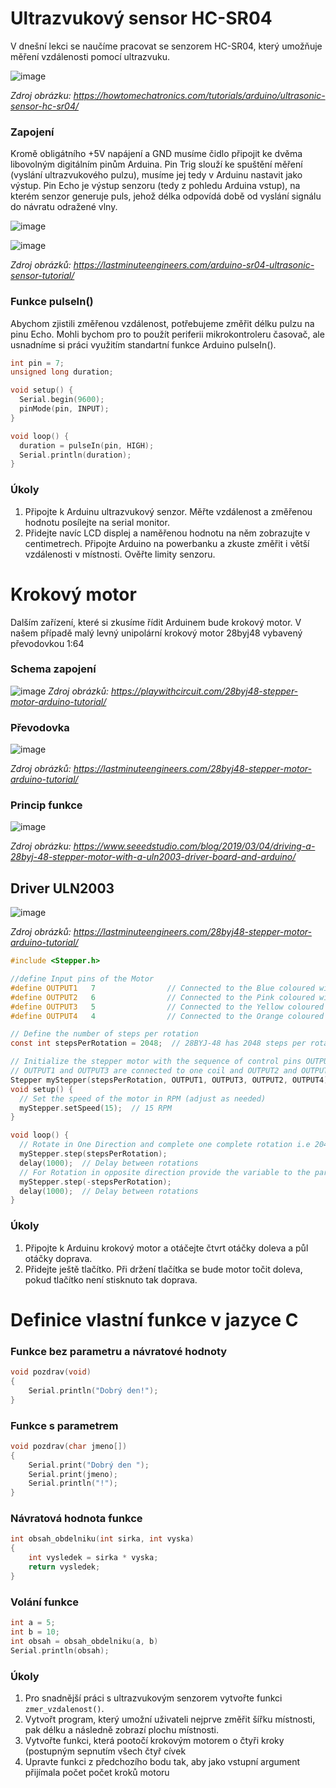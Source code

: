 # Ultrazvukový sensor HC-SR04
V dnešní lekci se naučíme pracovat se senzorem HC-SR04, který umožňuje měření vzdálenosti pomocí ultrazvuku. 

![image](https://github.com/user-attachments/assets/b9491ccf-c2ee-4d43-abfb-c589ddbb5567)

*Zdroj obrázku: https://howtomechatronics.com/tutorials/arduino/ultrasonic-sensor-hc-sr04/*

### Zapojení
Kromě obligátního +5V napájení a GND musíme čidlo připojit ke dvěma libovolným digitálním pinům Arduina. Pin Trig slouží ke spuštění měření (vyslání ultrazvukového pulzu), musíme jej tedy v Arduinu nastavit jako výstup. Pin Echo je výstup senzoru (tedy z pohledu Arduina vstup), na kterém senzor generuje puls, jehož délka odpovídá době od vyslání signálu do návratu odražené vlny.

![image](https://github.com/user-attachments/assets/97bf9bf2-9d66-4816-bda1-f13b5380f0e9)

![image](https://lastminuteengineers.com/wp-content/uploads/arduino/HC-SR04-Ultrasonic-Sensor-Working-Echo-reflected-from-Obstacle.gif)

*Zdroj obrázků: https://lastminuteengineers.com/arduino-sr04-ultrasonic-sensor-tutorial/*

### Funkce pulseIn()
Abychom zjistili změřenou vzdálenost, potřebujeme změřit délku pulzu na pinu Echo. Mohli bychom pro to použít periferii mikrokontroleru časovač, ale usnadníme si práci využitím standartní funkce Arduino pulseIn().

```c
int pin = 7;
unsigned long duration;

void setup() {
  Serial.begin(9600);
  pinMode(pin, INPUT);
}

void loop() {
  duration = pulseIn(pin, HIGH);
  Serial.println(duration);
}
```

### Úkoly
1. Připojte k Arduinu ultrazvukový senzor. Měřte vzdálenost a změřenou hodnotu posílejte na serial monitor.
2. Přidejte navíc LCD displej a naměřenou hodnotu na něm zobrazujte v centimetrech. Připojte Arduino na powerbanku a zkuste změřit i větší vzdálenosti v místnosti. Ověřte limity senzoru.

# Krokový motor
Dalším zařízení, které si zkusíme řídit Arduinem bude krokový motor. V našem případě malý levný unipolární krokový motor 28byj48 vybavený převodovkou 1:64

### Schema zapojení
![image](https://github.com/user-attachments/assets/236626cf-0e17-4728-8f1b-6cb44cc3b303)
*Zdroj obrázků: https://playwithcircuit.com/28byj48-stepper-motor-arduino-tutorial/*

### Převodovka
![image](https://github.com/user-attachments/assets/92a783b5-af06-4c82-855d-a072e3054543)

*Zdroj obrázků: https://lastminuteengineers.com/28byj48-stepper-motor-arduino-tutorial/*

### Princip funkce
![image](https://blog.seeedstudio.com/wp-content/uploads/2019/03/StepperMotorgif.gif)

*Zdroj obrázku: https://www.seeedstudio.com/blog/2019/03/04/driving-a-28byj-48-stepper-motor-with-a-uln2003-driver-board-and-arduino/*

## Driver ULN2003 

![image](https://github.com/user-attachments/assets/ae61c638-8816-4a27-8a5a-bcce41df2f18)

*Zdroj obrázků: https://lastminuteengineers.com/28byj48-stepper-motor-arduino-tutorial/*

```c
#include <Stepper.h>

//define Input pins of the Motor
#define OUTPUT1   7                // Connected to the Blue coloured wire
#define OUTPUT2   6                // Connected to the Pink coloured wire
#define OUTPUT3   5                // Connected to the Yellow coloured wire
#define OUTPUT4   4                // Connected to the Orange coloured wire

// Define the number of steps per rotation
const int stepsPerRotation = 2048;  // 28BYJ-48 has 2048 steps per rotation in full step mode as given in data sheet

// Initialize the stepper motor with the sequence of control pins OUTPUT1, OUTPUT3, OUTPUT2, IN4
// OUTPUT1 and OUTPUT3 are connected to one coil and OUTPUT2 and OUTPUT4 are connected to one Coil
Stepper myStepper(stepsPerRotation, OUTPUT1, OUTPUT3, OUTPUT2, OUTPUT4);  
void setup() {
  // Set the speed of the motor in RPM (adjust as needed)
  myStepper.setSpeed(15);  // 15 RPM
}

void loop() {
  // Rotate in One Direction and complete one complete rotation i.e 2048 steps
  myStepper.step(stepsPerRotation);  
  delay(1000);  // Delay between rotations
  // For Rotation in opposite direction provide the variable to the parameter with negative Sign
  myStepper.step(-stepsPerRotation);  
  delay(1000);  // Delay between rotations
}
```

### Úkoly
1. Připojte k Arduinu krokový motor a otáčejte čtvrt otáčky doleva a půl otáčky doprava.
2. Přidejte ještě tlačítko. Při držení tlačítka se bude motor točit doleva, pokud tlačítko není stisknuto tak doprava.



# Definice vlastní funkce v jazyce C 

### Funkce bez parametru a návratové hodnoty

```c
void pozdrav(void)
{
    Serial.println("Dobrý den!");
}
```

### Funkce s parametrem

```c
void pozdrav(char jmeno[])
{
    Serial.print("Dobrý den ");
    Serial.print(jmeno);
    Serial.println("!");
}
```

### Návratová hodnota funkce

```c
int obsah_obdelniku(int sirka, int vyska)
{
    int vysledek = sirka * vyska;
    return vysledek;
}
```

### Volání funkce

```c
int a = 5;
int b = 10;
int obsah = obsah_obdelniku(a, b)
Serial.println(obsah);
```

### Úkoly
1. Pro snadnější práci s ultrazvukovým senzorem vytvořte funkci ```zmer_vzdalenost()```.
2. Vytvořt program, který umožní uživateli nejprve změřit šířku místnosti, pak délku a následně zobrazí plochu místnosti.
3. Vytvořte funkci, která pootočí krokovým motorem o čtyři kroky (postupným sepnutím všech čtyř cívek
4. Upravte funkci z předchozího bodu tak, aby jako vstupní argument přijímala počet počet kroků motoru


